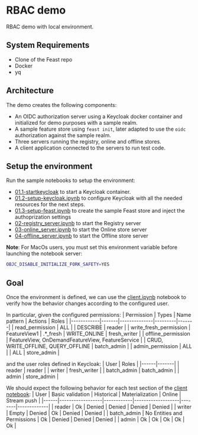 # RBAC demo
RBAC demo with local environment.

## System Requirements
* Clone of the Feast repo
* Docker
* yq

## Architecture
The demo creates the following components:
* An OIDC authorization server using a Keycloak docker container and initialized for demo purposes with a sample realm.
* A sample feature store using `feast init`, later adapted to use the `oidc` authorization against the sample realm.
* Three servers running the registry, online and offline stores.
* A client application connected to the servers to run test code.

## Setup the environment
Run the sample notebooks to setup the environment:
* [01.1-startkeycloak](./01.1-startkeycloak.ipynb) to start a Keycloak container.
* [01.2-setup-keycloak.ipynb](./01.2-setup-keycloak.ipynb) to configure Keycloak with all the needed resources for the next steps.
* [01.3-setup-feast.ipynb](./01.3-setup-feast.ipynb) to create the sample Feast store and inject the authoprization settings
* [02-registry_server.ipynb](./02-registry_server.ipynb) to start the Registry server
* [03-online_server.ipynb](./03-online_server.ipynb) to start the Online store server
* [04-offline_server.ipynb](04-offline_server.ipynb) to start the Offline store server

**Note**: For MacOs users, you must set this environment variable before launching the notebook server:
```bash
OBJC_DISABLE_INITIALIZE_FORK_SAFETY=YES
```

## Goal
Once the environment is defined, we can use the [client.ipynb](./client.ipynb) notebook to verify how the behavior changes
according to the configured user.

In particular, given the configured permissions:
| Permission | Types | Name pattern | Actions | Roles |
|------------|-------|--------------|---------|-------|
| read_permission | ALL | | DESCRIBE | reader |
| write_fresh_permission | FeatureView1 | .*_fresh | WRITE_ONLINE | fresh_writer |
| offline_permission | FeatureView, OnDemandFeatureView, FeatureService | | CRUD, WRITE_OFFLINE, QUERY_OFFLINE | batch_admin |
| admin_permission | ALL | | ALL | store_admin |

and the user roles defined in Keycloak:
| User | Roles |
|------|-------|
| reader | reader | 
| writer | fresh_writer |
| batch_admin | batch_admin |
| admin | store_admin |

We should expect the following behavior for each test section of the [client notebook](./client.ipynb):
| User | Basic validation | Historical | Materialization   | Online | Stream push |
|------|------------------|------------|-------------------|--------|-------------|
| reader | Ok             | Denied     | Denied            | Denied | Denied      | 
| writer | Empty          | Denied     | Ok                | Denied | Denied      |
| batch_admin | No Entities and Permissions | Ok | Denied  | Denied | Denied      |
| admin | Ok              | Ok         | Ok                | Ok     | Ok          |

